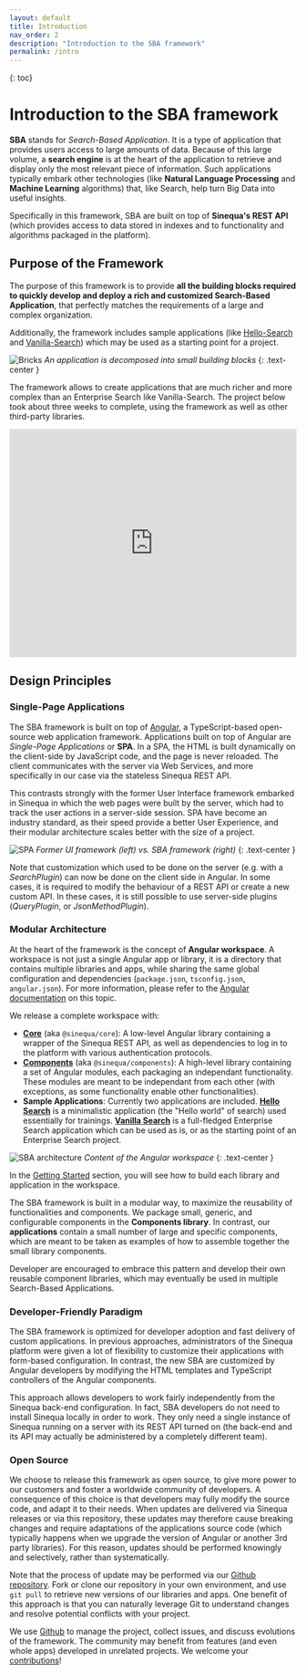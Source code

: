 ```yaml
---
layout: default
title: Introduction
nav_order: 2
description: "Introduction to the SBA framework"
permalink: /intro
---
```

{: toc}

# Introduction to the SBA framework

**SBA** stands for *Search-Based Application*. It is a type of application that provides users access to large amounts of data. Because of this large volume, a **search engine** is at the heart of the application to retrieve and display only the most relevant piece of information. Such applications typically embark other technologies (like **Natural Language Processing** and **Machine Learning** algorithms) that, like Search, help turn Big Data into useful insights.

Specifically in this framework, SBA are built on top of **Sinequa's REST API** (which provides access to data stored in indexes and to functionality and algorithms packaged in the platform).

## Purpose of the Framework

The purpose of this framework is to provide **all the building blocks required to quickly develop and deploy a rich and customized Search-Based Application**, that perfectly matches the requirements of a large and complex organization.

Additionally, the framework includes sample applications (like [Hello-Search](modules/hello-search/hello-search.html) and [Vanilla-Search](modules/vanilla-search/vanilla-search.html)) which may be used as a starting point for a project.

![Bricks](/assets/intro/bricks.png)
*An application is decomposed into small building blocks*
{: .text-center }

The framework allows to create applications that are much richer and more complex than an Enterprise Search like Vanilla-Search. The project below took about three weeks to complete, using the framework as well as other third-party libraries.

<iframe src="https://player.vimeo.com/video/375472589" width="100%" height="400px" frameborder="0" title="Intelligence demo" webkitallowfullscreen mozallowfullscreen allowfullscreen></iframe>

## Design Principles

### Single-Page Applications

The SBA framework is built on top of [Angular](https://angular.io/), a TypeScript-based open-source web application framework. Applications built on top of Angular are *Single-Page Applications* or **SPA**. In a SPA, the HTML is built dynamically on the client-side by JavaScript code, and the page is never reloaded. The client communicates with the server via Web Services, and more specifically in our case via the stateless Sinequa REST API.

This contrasts strongly with the former User Interface framework embarked in Sinequa in which the web pages were built by the server, which had to track the user actions in a server-side session. SPA have become an industry standard, as their speed provide a better User Experience, and their modular architecture scales better with the size of a project.

![SPA](/assets/intro/spa.png)
*Former UI framework (left) vs. SBA framework (right)*
{: .text-center }

Note that customization which used to be done on the server (e.g. with a *SearchPlugin*) can now be done on the client side in Angular. In some cases, it is required to modify the behaviour of a REST API or create a new custom API. In these cases, it is still possible to use server-side plugins (*QueryPlugin*, or *JsonMethodPlugin*).

### Modular Architecture

At the heart of the framework is the concept of **Angular workspace**. A workspace is not just a single Angular app or library, it is a directory that contains multiple libraries and apps, while sharing the same global configuration and dependencies (`package.json`, `tsconfig.json`, `angular.json`). For more information, please refer to the [Angular documentation](https://angular.io/guide/file-structure#multiple-projects) on this topic.

We release a complete workspace with:

- [**Core**](modules/core/core.html) (aka `@sinequa/core`): A low-level Angular library containing a wrapper of the Sinequa REST API, as well as dependencies to log in to the platform with various authentication protocols.
- [**Components**](modules/components/components.html) (aka `@sinequa/components`): A high-level library containing a set of Angular modules, each packaging an independant functionality. These modules are meant to be independant from each other (with exceptions, as some functionality enable other functionalities).
- **Sample Applications**: Currently two applications are included. [**Hello Search**](modules/hello-search/hello-search.html) is a minimalistic application (the "Hello world" of search) used essentially for trainings. [**Vanilla Search**](modules/vanilla-search/vanilla-search.html) is a full-fledged Enterprise Search application which can be used as is, or as the starting point of an Enterprise Search project.

![SBA architecture](/assets/intro/architecture.png)
*Content of the Angular workspace*
{: .text-center }

In the [Getting Started](gettingstarted/gettingstarted.html) section, you will see how to build each library and application in the workspace.

The SBA framework is built in a modular way, to maximize the reusability of functionalities and components. We package small, generic, and configurable components in the **Components library**. In contrast, our **applications** contain a small number of large and specific components, which are meant to be taken as examples of how to assemble together the small library components.

Developer are encouraged to embrace this pattern and develop their own reusable component libraries, which may eventually be used in multiple Search-Based Applications.

### Developer-Friendly Paradigm

The SBA framework is optimized for developer adoption and fast delivery of custom applications. In previous approaches, administrators of the Sinequa platform were given a lot of flexibility to customize their applications with form-based configuration. In contrast, the new SBA are customized by Angular developers by modifying the HTML templates and TypeScript controllers of the Angular components.

This approach allows developers to work fairly independently from the Sinequa back-end configuration. In fact, SBA developers do not need to install Sinequa locally in order to work. They only need a single instance of Sinequa running on a server with its REST API turned on (the back-end and its API may actually be administered by a completely different team).

### Open Source

We choose to release this framework as open source, to give more power to our customers and foster a worldwide community of developers. A consequence of this choice is that developers may fully modify the source code, and adapt it to their needs. When updates are delivered via Sinequa releases or via this repository, these updates may therefore cause breaking changes and require adaptations of the applications source code (which typically happens when we upgrade the version of Angular or another 3rd party libraries). For this reason, updates should be performed knowingly and selectively, rather than systematically.

Note that the process of update may be performed via our [Github repository](https://github.com/sinequa/sba-angular). Fork or clone our repository in your own environment, and use `git pull` to retrieve new versions of our libraries and apps. One benefit of this approach is that you can naturally leverage Git to understand changes and resolve potential conflicts with your project.

We use [Github](https://github.com/sinequa/sba-angular) to manage the project, collect issues, and discuss evolutions of the framework. The community may benefit from features (and even whole apps) developed in unrelated projects. We welcome your [contributions](contribute)!
